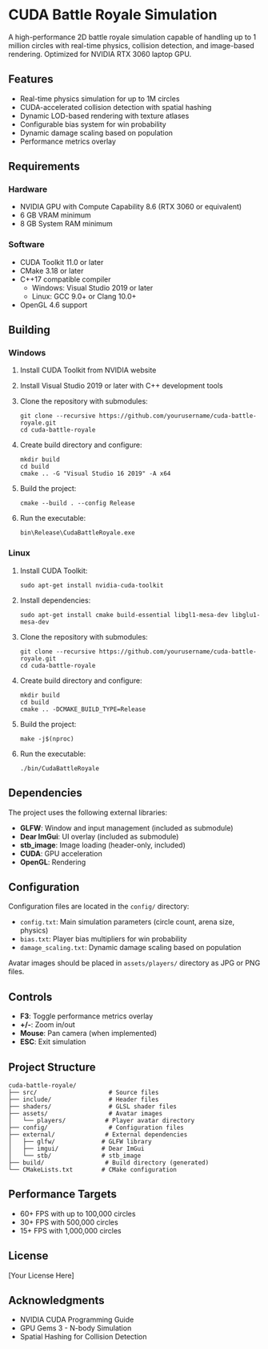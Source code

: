 # CUDA Battle Royale Simulation

A high-performance 2D battle royale simulation capable of handling up to 1 million circles with real-time physics, collision detection, and image-based rendering. Optimized for NVIDIA RTX 3060 laptop GPU.

## Features

- Real-time physics simulation for up to 1M circles
- CUDA-accelerated collision detection with spatial hashing
- Dynamic LOD-based rendering with texture atlases
- Configurable bias system for win probability
- Dynamic damage scaling based on population
- Performance metrics overlay

## Requirements

### Hardware
- NVIDIA GPU with Compute Capability 8.6 (RTX 3060 or equivalent)
- 6 GB VRAM minimum
- 8 GB System RAM minimum

### Software
- CUDA Toolkit 11.0 or later
- CMake 3.18 or later
- C++17 compatible compiler
  - Windows: Visual Studio 2019 or later
  - Linux: GCC 9.0+ or Clang 10.0+
- OpenGL 4.6 support

## Building

### Windows

1. Install CUDA Toolkit from NVIDIA website
2. Install Visual Studio 2019 or later with C++ development tools
3. Clone the repository with submodules:
   ```
   git clone --recursive https://github.com/yourusername/cuda-battle-royale.git
   cd cuda-battle-royale
   ```

4. Create build directory and configure:
   ```
   mkdir build
   cd build
   cmake .. -G "Visual Studio 16 2019" -A x64
   ```

5. Build the project:
   ```
   cmake --build . --config Release
   ```

6. Run the executable:
   ```
   bin\Release\CudaBattleRoyale.exe
   ```

### Linux

1. Install CUDA Toolkit:
   ```
   sudo apt-get install nvidia-cuda-toolkit
   ```

2. Install dependencies:
   ```
   sudo apt-get install cmake build-essential libgl1-mesa-dev libglu1-mesa-dev
   ```

3. Clone the repository with submodules:
   ```
   git clone --recursive https://github.com/yourusername/cuda-battle-royale.git
   cd cuda-battle-royale
   ```

4. Create build directory and configure:
   ```
   mkdir build
   cd build
   cmake .. -DCMAKE_BUILD_TYPE=Release
   ```

5. Build the project:
   ```
   make -j$(nproc)
   ```

6. Run the executable:
   ```
   ./bin/CudaBattleRoyale
   ```

## Dependencies

The project uses the following external libraries:

- **GLFW**: Window and input management (included as submodule)
- **Dear ImGui**: UI overlay (included as submodule)
- **stb_image**: Image loading (header-only, included)
- **CUDA**: GPU acceleration
- **OpenGL**: Rendering

## Configuration

Configuration files are located in the `config/` directory:

- `config.txt`: Main simulation parameters (circle count, arena size, physics)
- `bias.txt`: Player bias multipliers for win probability
- `damage_scaling.txt`: Dynamic damage scaling based on population

Avatar images should be placed in `assets/players/` directory as JPG or PNG files.

## Controls

- **F3**: Toggle performance metrics overlay
- **+/-**: Zoom in/out
- **Mouse**: Pan camera (when implemented)
- **ESC**: Exit simulation

## Project Structure

```
cuda-battle-royale/
├── src/                    # Source files
├── include/                # Header files
├── shaders/                # GLSL shader files
├── assets/                 # Avatar images
│   └── players/           # Player avatar directory
├── config/                 # Configuration files
├── external/              # External dependencies
│   ├── glfw/             # GLFW library
│   ├── imgui/            # Dear ImGui
│   └── stb/              # stb_image
├── build/                 # Build directory (generated)
└── CMakeLists.txt        # CMake configuration
```

## Performance Targets

- 60+ FPS with up to 100,000 circles
- 30+ FPS with 500,000 circles
- 15+ FPS with 1,000,000 circles

## License

[Your License Here]

## Acknowledgments

- NVIDIA CUDA Programming Guide
- GPU Gems 3 - N-body Simulation
- Spatial Hashing for Collision Detection
